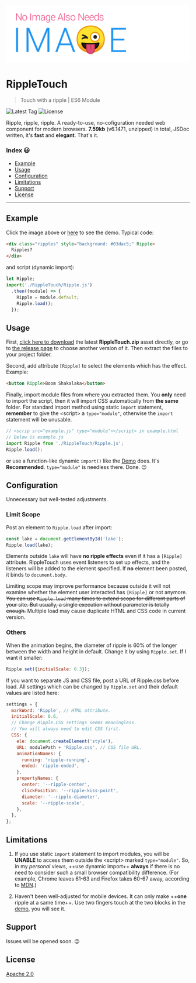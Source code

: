 [![Main Photo](./Photo.png)][Demo]

# RippleTouch

> Touch with a ripple | ES6 Module

![Latest Tag](https://img.shields.io/github/tag-date/PaperFlu/RippleTouch.svg) ![License](https://img.shields.io/github/license/PaperFlu/RippleTouch.svg)

Ripple, ripple, ripple. A ready-to-use, no-cofiguration needed web component for modern browsers. **7.59kb** (v6.1471, unzipped) in total, JSDoc written, it's **fast** and **elegant**. That's it.

### Index 😃

- [Example](#example)
- [Usage](#usage)
- [Configuration](#configuration)
- [Limitations](#limitations)
- [Support](#support)
- [License](#license)

---

## Example

Click the image above or [here][Demo] to see the demo. Typical code:

```html
<div class="ripples" style="background: #03dac5;" Ripple>
  Ripples?
</div>
```

and script (dynamic import):

```javascript
let Ripple;
import('./RippleTouch/Ripple.js')
  .then((module) => {
    Ripple = module.default;
    Ripple.load();
  });
```

## Usage

First, [click here to download](https://github.com/PaperFlu/RippleTouch/releases/latest/download/RippleTouch.zip) the latest **RippleTouch.zip** asset directly, or go to [the release page](https://github.com/PaperFlu/RippleTouch/releases) to choose another version of it. Then extract the files to your project folder.

Second, add attribute `[Ripple]` to select the elements which has the effect. Example:

```html
<button Ripple>Boom Shakalaka</button>
```

Finally, import module files from where you extracted them. You **only** need to import the script, then it will import CSS automatically from **the same** folder. For standard import method using static `import` statement, **remember** to give the \<script\> a `type="module"`, otherwise the `import` statement will be unusable.

```javascript
// <scrip src="example.js" type="module"></script> in example.html
// Below is example.js
import Ripple from './RippleTouch/Ripple.js';
Ripple.load();
```

or use a function-like dynamic `import()` like the [Demo](#example) does. It's **Recommended**. `type="module"` is needless there. Done. 😉

## Configuration

Unnecessary but well-tested adjustments.

### Limit Scope

Post an element to `Ripple.load` after import:

```javascript
const lake = document.getElementById('lake');
Ripple.load(lake);
```

Elements outside `lake` will have **no ripple effects** even if it has a `[Ripple]` attribute. RippleTouch uses event listeners to set up effects, and the listeners will be added to the element specified. If **no** element been posted, it binds to `document.body`.

Limiting scope may improve performance because outside it will not examine whether the element user interacted has `[Ripple]` or not anymore. ~~You can use `Ripple.load` many times to extend scope for different parts of your site. But usually, a single execution without parameter is totally enough.~~ Multiple load may cause duplicate HTML and CSS code in current version.

### Others


When the animation begins, the diameter of ripple is 60% of the longer between the width and height in default. Change it by using `Ripple.set`. If I want it smaller:

```javascript
Ripple.set({initialScale: 0.3});
```

If you want to separate JS and CSS file, post a URL of Ripple.css before load. All settings which can be changed by `Ripple.set` and their default values are listed here:

```javascript
settings = {
  markWord: 'Ripple', // HTML attribute.
  initialScale: 0.6,
  // Change Ripple.CSS settings seems meaningless.
  // You will always need to edit CSS first.
  CSS: {
    ele: document.createElement('style'),
    URL: modulePath + 'Ripple.css', // CSS file URL.
    animationNames: {
      running: 'ripple-running',
      ended: 'ripple-ended',
    },
    propertyNames: {
      center: '--ripple-center',
      clickPosition: '--ripple-kiss-point',
      diameter: '--ripple-diameter',
      scale: '--ripple-scale',
    },
  },
};
```

## Limitations

1. If you use static `import` statement to import modules, you will be **UNABLE** to access them outside the \<script\> marked `type="module"`. So, in my *personal* views, ++use dynamic import++ **always** if there is no need to consider such a small browser compatibility difference. (For example, Chrome leaves 61-63 and Firefox takes 60-67 away, according to [MDN](https://developer.mozilla.org/en-US/docs/Web/JavaScript/Reference/Statements/import#Browser_compatibility).)

2. Haven't been well-adjusted for mobile devices. It can only make ++**one** ripple at a same time++. Use two fingers touch at the two blocks in the [demo][Demo], you will see it.

## Support

Issues will be opened soon. 😉

## License

[Apache 2.0](http://www.apache.org/licenses/LICENSE-2.0)

[Demo]: https://paperflu.github.io/RippleTouch
